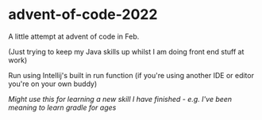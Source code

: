 # advent-of-code-2022
A little attempt at advent of code in Feb.

(Just trying to keep my Java skills up whilst I am doing front end stuff at work)

Run using Intellij's built in run function (if you're using another IDE or editor you're on your own buddy)

_Might use this for learning a new skill I have finished - e.g. I've been meaning to learn gradle for ages_

